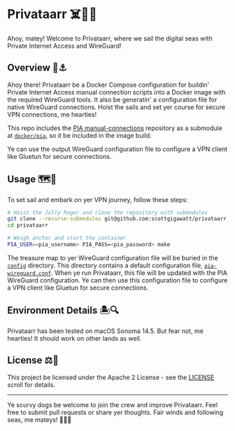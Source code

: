 # Privataarr ☠️🏴‍☠️

Ahoy, matey! Welcome to Privataarr, where we sail the digital seas with Private Internet Access and WireGuard!

## Overview 🦜⚓️

Ahoy there! Privataarr be a Docker Compose configuration for buildin' Private Internet Access manual connection scripts into a Docker image with the required WireGuard tools. It also be generatin' a configuration file for native WireGuard connections. Hoist the sails and set yer course for secure VPN connections, me hearties!

This repo includes the [PIA manual-connections](https://github.com/pia-foss/manual-connections) repository as a submodule at [`docker/pia`](./docker/pia), so it be included in the image build.

Ye can use the output WireGuard configuration file to configure a VPN client like Gluetun for secure connections.

## Usage 🗺️🔧

To set sail and embark on yer VPN journey, follow these steps:

```bash
# Hoist the Jolly Roger and clone the repository with submodules
git clone --recurse-submodules git@github.com:scottgigawatt/privataarr.git
cd privataarr

# Weigh anchor and start the container
PIA_USER=<pia_username> PIA_PASS=<pia_password> make
```

The treasure map to yer WireGuard configuration file will be buried in the [`config`](./config/) directory. This directory contains a default configuration file, [`pia-wireguard.conf`](./config/pia-wireguard.conf). When ye run Privataarr, this file will be updated with the PIA WireGuard configuration. Ye can then use this configuration file to configure a VPN client like Gluetun for secure connections.

## Environment Details 🏝️🔍

Privataarr has been tested on macOS Sonoma 14.5. But fear not, me hearties! It should work on other lands as well.

## License ⚖️📜

This project be licensed under the Apache 2 License - see the [LICENSE](LICENSE) scroll for details.

---

Ye scurvy dogs be welcome to join the crew and improve Privataarr. Feel free to submit pull requests or share yer thoughts. Fair winds and following seas, me mateys! 🌊🏴‍☠️
